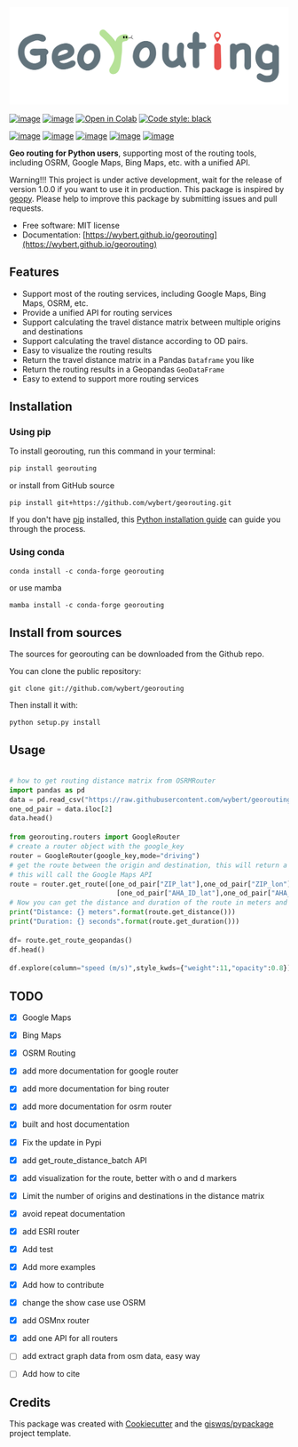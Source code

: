 
![georouting](https://raw.githubusercontent.com/wybert/georouting/main/docs/img/georouting.png)




[![image](https://img.shields.io/pypi/v/georouting.svg)](https://pypi.python.org/pypi/georouting)
[![image](https://img.shields.io/conda/vn/conda-forge/georouting.svg)](https://anaconda.org/conda-forge/georouting)
[![Open in Colab](https://colab.research.google.com/assets/colab-badge.svg)](https://colab.research.google.com/github/wybert/georouting/blob/main/docs/usage.ipynb)
[![Code style: black](https://img.shields.io/badge/code%20style-black-000000.svg)](https://github.com/psf/black)
<!-- [![Open in Binder](https://mybinder.org/badge_logo.svg)](https://gishub.org/geemap-binder) -->
<!-- [![Open In Studio Lab](https://studiolab.sagemaker.aws/studiolab.svg)](https://studiolab.sagemaker.aws/import/github/giswqs/geemap/blob/master/examples/notebooks/00_geemap_key_features.ipynb) -->
<!-- [![image](https://img.shields.io/conda/vn/conda-forge/geemap.svg)](https://anaconda.org/conda-forge/geemap) -->
<!-- [![image](https://pepy.tech/badge/geemap)](https://pepy.tech/project/geemap) -->
[![image](https://github.com/wybert/georouting/workflows/docs/badge.svg)](https://wybert.github.io/georouting/)
[![image](https://github.com/wybert/georouting/workflows/build/badge.svg)](https://github.com/wybert/georouting/actions?query=workflow%3Abuild)
[![image](https://img.shields.io/badge/YouTube-Channel-red)](https://youtube.com/@xiaokangfu3118)
[![image](https://img.shields.io/twitter/follow/fxk123?style=social)](https://twitter.com/fxk123)
[![image](https://img.shields.io/badge/License-MIT-yellow.svg)](https://opensource.org/licenses/MIT)
<!-- [![image](https://joss.theoj.org/papers/10.21105/joss.02305/status.svg)](https://joss.theoj.org/papers/10.21105/joss.02305) -->


**Geo routing for Python users**, supporting most of the routing tools, including OSRM, Google Maps, Bing Maps, etc. with a unified API. 

Warning!!! This project is under active development, wait for the release of version 1.0.0 if you want to use it in production. This package is inspired by [geopy](https://geopy.readthedocs.io/en/stable/). Please help to improve this package by submitting issues and pull requests.


-   Free software: MIT license
-   Documentation: [https://wybert.github.io/georouting](https://wybert.github.io/georouting)
    

## Features

- Support most of the routing services, including Google Maps, Bing Maps, OSRM, etc.
- Provide a unified API for routing services
- Support calculating the travel distance matrix between multiple origins and destinations
- Support calculating the travel distance according to OD pairs.
- Easy to visualize the routing results
- Return the travel distance matrix in a Pandas `Dataframe` you like
- Return the routing results in a Geopandas `GeoDataFrame`
- Easy to extend to support more routing services


## Installation

### Using pip


To install georouting, run this command in your terminal:

```bash
pip install georouting
```

or install from GitHub source

```
pip install git+https://github.com/wybert/georouting.git
```


If you don't have [pip](https://pip.pypa.io) installed, this [Python installation guide](http://docs.python-guide.org/en/latest/starting/installation/) can guide you through the process.

### Using conda


```
conda install -c conda-forge georouting
```

or use mamba

```
mamba install -c conda-forge georouting
```


## Install from sources

The sources for georouting can be downloaded from the Github repo.

You can clone the public repository:

```
git clone git://github.com/wybert/georouting
```

Then install it with:

```
python setup.py install
```



## Usage

```python

# how to get routing distance matrix from OSRMRouter
import pandas as pd
data = pd.read_csv("https://raw.githubusercontent.com/wybert/georouting/main/docs/data/sample_3.csv",index_col=0)
one_od_pair = data.iloc[2]
data.head()

from georouting.routers import GoogleRouter
# create a router object with the google_key
router = GoogleRouter(google_key,mode="driving")
# get the route between the origin and destination, this will return a Route object
# this will call the Google Maps API
route = router.get_route([one_od_pair["ZIP_lat"],one_od_pair["ZIP_lon"]],
                           [one_od_pair["AHA_ID_lat"],one_od_pair["AHA_ID_lon"]])
# Now you can get the distance and duration of the route in meters and seconds
print("Distance: {} meters".format(route.get_distance()))
print("Duration: {} seconds".format(route.get_duration()))

df= route.get_route_geopandas()
df.head()

df.explore(column="speed (m/s)",style_kwds={"weight":11,"opacity":0.8})

```


## TODO
- [x] Google Maps
- [x] Bing Maps
- [x] OSRM Routing
- [x] add more documentation for google router
- [x] add more documentation for bing router
- [x] add more documentation for osrm router
- [x] built and host documentation
- [x] Fix the update in Pypi
- [x] add get_route_distance_batch API
- [x] add visualization for the route, better with o and d markers
- [x] Limit the number of origins and destinations in the distance matrix
- [x] avoid repeat documentation
- [x] add ESRI router
- [x] Add test 
- [x] Add more examples
- [x] Add how to contribute
- [x] change the show case use OSRM
- [x] add OSMnx router
- [x] add one API for all routers
- [ ] add extract graph data from osm data, easy way
- [ ] Add how to cite


## Credits

This package was created with [Cookiecutter](https://github.com/cookiecutter/cookiecutter) and the [giswqs/pypackage](https://github.com/giswqs/pypackage) project template.

